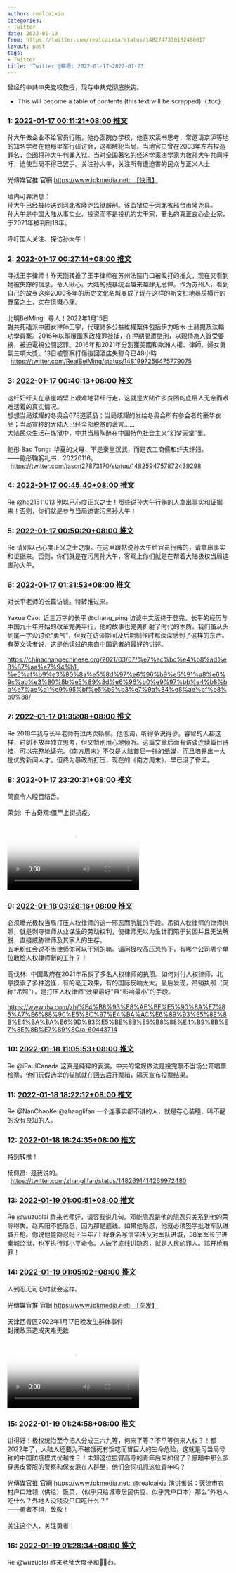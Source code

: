 ```yaml
---
author: realcaixia
categories:
- Twitter
date: 2022-01-19
from: https://twitter.com/realcaixia/status/1482747310182486017
layout: post
tags:
- Twitter
title: 'Twitter @蔡霞: 2022-01-17~2022-01-23'
---
```


曾经的中共中央党校教授，现与中共党彻底脱钩。 

* This will become a table of contents (this text will be scrapped).
{:toc}

### 1: [2022-01-17 00:11:21+08:00 推文](https://twitter.com/realcaixia/status/1482747310182486017)

孙大午做企业不给官员行贿，他办医院办学校，他喜欢读书思考，常邀请京沪等地的知名学者在他那里举行研讨会，这都触犯当局。当地官员曾在2003年左右捏造罪名，企图将孙大午判罪入狱。当时全国著名的经济学家法学家为救孙大午共同呼吁，迫使当局不得已罢手。关注孙大午，关注所有遭迫害的民众与正义人士<br><br>光傳媒官推 官網 https://www.ipkmedia.net: 【快讯】<br><br>墙内可靠消息：<br>孙大午已经被转送到河北省隆尧监狱服刑。该监狱位于河北省邢台市隆尧县。<br>孙大午是中国大陆从事实业、投资而不是投机的实干家，著名的真正良心企业家，于2021年被判刑18年。<br><br>呼吁国人关注、探访孙大午！<br>

### 2: [2022-01-17 00:27:14+08:00 推文](https://twitter.com/realcaixia/status/1482751307505147908)

寻找王宇律师！昨天刚转推了王宇律师在苏州法院门口被殴打的推文，现在又看到她被失踪的信息，令人揪心。大陆的残暴统治越来越肆无忌惮。作为苏州人，看到自己的故乡这座2000多年的历史文化名城变成了现在这样的斯文扫地暴戾横行的野蛮之土，实在愤慨心痛。<br><br>北明BeiMing: 尋人！2022年1月15日<br>對共死磕派中國女律師王宇，代理諸多公益維權案件包括伊力哈木‧土赫提及法輪功學員案。2016年以顛覆國家政權罪被捕，在押期間遭酷刑，以親情為人質受要挾，被迫電視公開認罪。2016年和2021年分別獲美國和歐洲人權、律師、婦女勇氣三項大獎。13日被警察打傷後回酒店失聯今已48小時<br> <a href="https://twitter.com/RealBeiMing/status/1481997256475779075" target="_blank" rel="noopener noreferrer">https://twitter.com/RealBeiMing/status/1481997256475779075</a>

### 3: [2022-01-17 00:40:13+08:00 推文](https://twitter.com/realcaixia/status/1482754574599479304)

这纤妇纤夫在悬崖峭壁上艰难地背纤行走，这就是大陆许多贫困的底层人无奈而艰难活着的真实情况。<br>想想当局炫耀的冬奥会678道菜品；当局炫耀的发给冬奥会所有参会者的豪华衣品；当局宣称的大陆人已经全部脱贫的谎言……<br>大陆民众生活在炼狱中，中共当局陶醉在中国特色社会主义“幻梦天堂”里。<br><br>鲍彤 Bao Tong: 华夏的父母，不是秦皇汉武，而是农工商儒和纤夫纤妇。<br>——鲍彤鞠躬礼书，20220116。<br> <a href="https://twitter.com/jason27873170/status/1482594757872439298" target="_blank" rel="noopener noreferrer">https://twitter.com/jason27873170/status/1482594757872439298</a>

### 4: [2022-01-17 00:45:40+08:00 推文](https://twitter.com/realcaixia/status/1482755945373605896)

Re @hd21511013 别以己心度正义之士！那些说孙大午行贿的人拿出事实和证据来！否则，你们就是参与当局迫害污黑孙大午！

### 5: [2022-01-17 00:50:20+08:00 推文](https://twitter.com/realcaixia/status/1482757120848273409)

Re 请别以己心度正义之士之腹。在这里跟帖说孙大午给官员行贿的，请拿出事实和证据来。否则，你们就是在污黑孙大午，客观上你们就是在帮着大陆极权当局迫害孙大午。

### 6: [2022-01-17 01:31:53+08:00 推文](https://twitter.com/realcaixia/status/1482767577793404932)

对长平老师的长篇访谈。特转推过来。<br><br>Yaxue Cao: 近三万字的长平 @chang_ping 访谈中文版终于登完。长平的经历与中国九十年开始的改革完美平行，他的故事也完美折射了时代的本质。我们虽从头到尾一字没讨论“勇气”，但我在访谈期间及后期制作时都深深感到了这样的东西。 有英文读者说，这是他读过的来自中国记者的最好的讲述。<br> <a href="https://chinachangechinese.org/2021/03/07/%e7%ac%bc%e4%b8%ad%e8%87%aa%e7%94%b1-%e5%af%b9%e3%80%8a%e5%8d%97%e6%96%b9%e5%91%a8%e6%9c%ab%e3%80%8b%e5%89%8d%e6%96%b0%e9%97%bb%e4%b8%bb%e7%ae%a1%e9%95%bf%e5%b9%b3%e7%9a%84%e8%ae%bf%e8%b0%88/" target="_blank" rel="noopener noreferrer">https://chinachangechinese.org/2021/03/07/%e7%ac%bc%e4%b8%ad%e8%87%aa%e7%94%b1-%e5%af%b9%e3%80%8a%e5%8d%97%e6%96%b9%e5%91%a8%e6%9c%ab%e3%80%8b%e5%89%8d%e6%96%b0%e9%97%bb%e4%b8%bb%e7%ae%a1%e9%95%bf%e5%b9%b3%e7%9a%84%e8%ae%bf%e8%b0%88/</a>

### 7: [2022-01-17 01:35:08+08:00 推文](https://twitter.com/realcaixia/status/1482768395187769346)

Re 2018年我与长平老师有过两次畅聊。他低调，听得多说得少。睿智的人都这样，时刻不放弃独立思考，但又特别用心地倾听。这篇文章后面有访谈连续篇目链接，可以完整地读完。《南方周末》不仅是大陆首屈一指的纸媒，而且培养出一大批优秀新闻人才。但终为暴政所打压，现在的《南方周末》，早已没了脊梁。

### 8: [2022-01-17 23:20:31+08:00 推文](https://twitter.com/realcaixia/status/1483096905450143750)

简直令人瞠目结舌。<br><br>荣剑: 千古奇观:僵尸上街抗疫。<br><br><video src="https://video.twimg.com/ext_tw_video/1482566042010660864/pu/vid/544x960/Eru1fuUuCfP1mz6M.mp4?tag=12" controls="controls" poster="https://pbs.twimg.com/ext_tw_video_thumb/1482566042010660864/pu/img/fjuAnzV2OFR5proc.jpg"></video>

### 9: [2022-01-18 03:28:16+08:00 推文](https://twitter.com/realcaixia/status/1483159254139912197)

必须曝光极权当局打压人权律师的这一邪恶而肮脏的手段。吊销人权律师的律师执照，就是剥夺律师从业谋生的劳动权利，使律师无以为生计而陷于贫困并且无法解脱，直接威胁律师及其家人的生存。<br>五毛粉红会说不当律师你可以干别的嘛。请问极权高压恐怖下，有哪个公司哪个单位敢给人权律师新的工作？！<br><br>高伐林: 中国政府在2021年吊销了多名人权律师的执照。如何对付人权律师，北京摸索了多种途径，有的毫无效果，有的国际反响太大。最后发现，吊销执照（简称“吊照”），是打压人权律师“效果最好”且“影响最小”的手段。<br> <a href="https://www.dw.com/zh/%E4%B8%93%E8%AE%BF%E5%90%8A%E7%85%A7%E6%88%90%E5%8C%97%E4%BA%AC%E6%89%93%E5%8E%8B%E4%BA%BA%E6%9D%83%E5%BE%8B%E5%B8%88%E4%B9%8B%E7%8E%8B%E7%89%8C/a-60443714" target="_blank" rel="noopener noreferrer">https://www.dw.com/zh/%E4%B8%93%E8%AE%BF%E5%90%8A%E7%85%A7%E6%88%90%E5%8C%97%E4%BA%AC%E6%89%93%E5%8E%8B%E4%BA%BA%E6%9D%83%E5%BE%8B%E5%B8%88%E4%B9%8B%E7%8E%8B%E7%89%8C/a-60443714</a>

### 10: [2022-01-18 11:05:53+08:00 推文](https://twitter.com/realcaixia/status/1483274415488094208)

Re @iPaulCanada 这真是纯粹的表演。中共的常规做法是投完票不当场公开唱票检票，他们玩假选举的猫腻就在回去后开票箱，隔天宣布投票结果。

### 11: [2022-01-18 18:22:12+08:00 推文](https://twitter.com/realcaixia/status/1483384217669152769)

Re @NanChaoKe @zhanglifan 一个连事实都不讲的人，就是存心装睡、叫不醒的没有良知的人。

### 12: [2022-01-18 18:24:35+08:00 推文](https://twitter.com/realcaixia/status/1483384821191688194)

特别转推！<br><br>杨佩昌: 是我说的。<br> <a href="https://twitter.com/zhanglifan/status/1482691414269972480" target="_blank" rel="noopener noreferrer">https://twitter.com/zhanglifan/status/1482691414269972480</a>

### 13: [2022-01-19 01:00:51+08:00 推文](https://twitter.com/realcaixia/status/1483484541578792962)

Re @wuzuolai 祚来老师好，请容我说几句。邓能隐忍是他的隐忍只关系到他的荣辱得失。赵紫阳不能隐忍，因为那是底线。如果他隐忍，他就必须签字批准军队进城开枪。你说他能隐忍吗？当年7上将联名写信坚决反对军队进城，38军军长宁进秦城监狱，也不执行邓小平命令。人破了底线讲隐忍，就是人民的罪人。邓开枪有罪！

### 14: [2022-01-19 01:05:02+08:00 推文](https://twitter.com/realcaixia/status/1483485593619283976)

人到忍无可忍时就会这样。<br><br>光傳媒官推 官網 https://www.ipkmedia.net: 【突发】<br><br>天津西青区2022年1月17日晚发生群体事件<br>封闭政策造成灾难无数<br><br><video src="https://video.twimg.com/ext_tw_video/1483441905509801990/pu/vid/592x1280/t1NGnO3Bsxga1_vI.mp4?tag=12" controls="controls" poster="https://pbs.twimg.com/ext_tw_video_thumb/1483441905509801990/pu/img/5nXaQzrslwAUzhi8.jpg"></video>

### 15: [2022-01-19 01:24:58+08:00 推文](https://twitter.com/realcaixia/status/1483490611051311108)

讲得好！极权统治至今把人分成三六九等，何来平等？不平等何来人权？！都2022年了，大陆人还要为不被饿死有饭吃而冒巨大的生命危险，这就是习当局号称的中国防疫模式优越性？！未知这位振臂高呼的青年后来如何了？黑暗中那么多穿黑皮警服的警察和保安混在人群里，他们会伺机抓这位青年吗？<br><br>光傳媒官推 官網 https://www.ipkmedia.net: @realcaixia 演讲者说：天津市农村户口难领（供给）饭菜，（似乎只给城市居民供应、似乎凭户口本）那么“外地人吃什么？外地人没钱没户口吃什么？”<br>——勇者不惧，致敬！<br><br>关注这个人，关注勇者！<br>

### 16: [2022-01-19 01:28:34+08:00 推文](https://twitter.com/realcaixia/status/1483491517696286727)

Re @wuzuolai 祚来老师大度平和🌹🌹👍。

